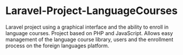 # Laravel-Project-LanguageCourses
Laravel project using a graphical interface and the ability to enroll in language courses. Project based on PHP and JavaScript. Allows easy management of the language course library, users and the enrollment process on the foreign languages ​​platform.
